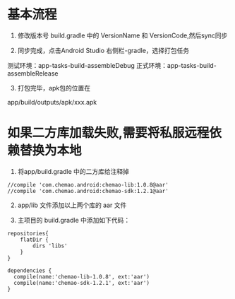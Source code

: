 

# 基本流程

1. 修改版本号 build.gradle 中的 VersionName 和 VersionCode,然后sync同步


2. 同步完成，点击Android Studio 右侧栏-gradle，选择打包任务

测试环境：app-tasks-build-assembleDebug
正式环境：app-tasks-build-assembleRelease


3. 打包完毕，apk包的位置在

app/build/outputs/apk/xxx.apk

# 如果二方库加载失败,需要将私服远程依赖替换为本地

1. 将app/build.gradle 中的二方库给注释掉
```
//compile 'com.chemao.android:chemao-lib:1.0.8@aar'
//compile 'com.chemao.android:chemao-sdk:1.2.1@aar'

```
2. app/lib 文件添加以上两个库的 aar 文件

3. 主项目的 build.gradle 中添加如下代码：


```
repositories{
    flatDir {
        dirs 'libs'
    }
}

dependencies {
  compile(name:'chemao-lib-1.0.8', ext:'aar')
  compile(name:'chemao-sdk-1.2.1', ext:'aar')
}

```
